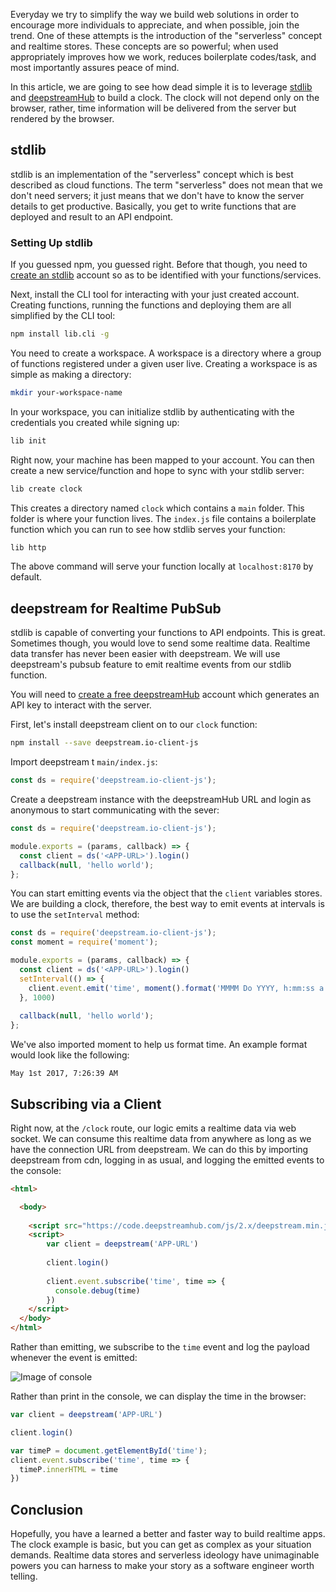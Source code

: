 Everyday we try to simplify the way we build web solutions in order to encourage more individuals to appreciate, and when possible, join the trend. One of these attempts is the introduction of the "serverless" concept and realtime stores. These concepts are so powerful; when used appropriately improves how we work, reduces boilerplate codes/task, and most importantly assures peace of mind.

In this article, we are going to see how dead simple it is to leverage [stdlib](https://stdlib.com/) and [deepstreamHub](https://deepstreamhub.com) to build a clock. The clock will not depend only on the browser, rather, time information will be delivered from the server but rendered by the browser.

## stdlib
stdlib is an implementation of the "serverless" concept which is best described as cloud functions. The term "serverless" does not mean that we don't need servers; it just means that we don't have to know the server details to get productive. Basically, you get to write functions that are deployed and result to an API endpoint.

### Setting Up stdlib
If you guessed npm, you guessed right. Before that though, you need to [create an stdlib](https://stdlib.com/) account so as to be identified with your functions/services.

Next, install the CLI tool for interacting with your just created account. Creating functions, running the functions and deploying them are all simplified by the CLI tool:

```bash
npm install lib.cli -g
```

You need to create a workspace. A workspace is a directory where a group of functions registered under a given user live. Creating a workspace is as simple as making a directory:

```bash
mkdir your-workspace-name
```

In your workspace, you can initialize stdlib by authenticating with the credentials you created while signing up:

```bash
lib init
```

Right now, your machine has been mapped to your account. You can then create a new service/function and hope to sync with your stdlib server:

```bash
lib create clock
```

This creates a directory named `clock` which contains a `main` folder. This folder is where your function lives. The `index.js` file contains a boilerplate function which you can run to see how stdlib serves your function:

```bash
lib http
```

The above command will serve your function locally at `localhost:8170` by default.

## deepstream for Realtime PubSub
stdlib is capable of converting your functions to API endpoints. This is great. Sometimes though, you would love to send some realtime data. Realtime data transfer has never been easier with deepstream. We will use deepstream's pubsub feature to emit realtime events from our stdlib function.

You will need to [create a free deepstreamHub](https://dashboard.deepstreamhub.com/signup) account which generates an API key to interact with the server.

First, let's install deepstream client on to our `clock` function:

```bash
npm install --save deepstream.io-client-js
```

Import deepstream t `main/index.js`:

```js
const ds = require('deepstream.io-client-js');
```

Create a deepstream instance with the deepstreamHub URL and login as anonymous to start communicating with the sever:

```js
const ds = require('deepstream.io-client-js');

module.exports = (params, callback) => {
  const client = ds('<APP-URL>').login()
  callback(null, 'hello world');
};
```

You can start emitting events via the object that the `client` variables stores. We are building a clock, therefore, the best way to emit events at intervals is to use the `setInterval` method:

```js
const ds = require('deepstream.io-client-js');
const moment = require('moment');

module.exports = (params, callback) => {
  const client = ds('<APP-URL>').login()
  setInterval(() => {
    client.event.emit('time', moment().format('MMMM Do YYYY, h:mm:ss a'))
  }, 1000)
  
  callback(null, 'hello world');
};
```

We've also imported moment to help us format time. An example format would look like the following:

```
May 1st 2017, 7:26:39 AM
```

## Subscribing via a Client

Right now, at the `/clock` route, our logic emits a realtime data via web socket. We can consume this realtime data from anywhere as long as we have the connection URL from deepstream. We can do this by importing deepstream from cdn, logging in as usual, and logging the emitted events to the console:

```html
<html>

  <body>
    
    <script src="https://code.deepstreamhub.com/js/2.x/deepstream.min.js"></script>
    <script>
	    var client = deepstream('APP-URL')
	
		client.login()
		
		client.event.subscribe('time', time => {
		  console.debug(time)
		})
    </script>
  </body>
</html>
```

Rather than emitting, we subscribe to the `time` event and log the payload whenever the event is emitted:

![Image of console](http://imgur.com/SUDoTgP.jpg)

Rather than print in the console, we can display the time in the browser:

```js
var client = deepstream('APP-URL')

client.login()

var timeP = document.getElementById('time');
client.event.subscribe('time', time => {
  timeP.innerHTML = time
})
```

## Conclusion
Hopefully, you have a learned a better and faster way to build realtime apps. The clock example is basic, but you can get as complex as your situation demands. Realtime data stores and serverless ideology have unimaginable powers you can harness to make your story as a software engineer worth telling.